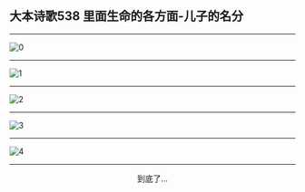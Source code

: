 
## 大本诗歌538 里面生命的各方面-儿子的名分
        
<div id="aplayer0"></div>

---

<img alt="0" data-original="/data/d0538/0.png">

---

<img alt="1" data-original="/data/d0538/1.png">

---

<img alt="2" data-original="/data/d0538/2.png">

---

<img alt="3" data-original="/data/d0538/3.png">

---

<img alt="4" data-original="/data/d0538/4.png">

---

<p style="text-align: center">到底了...</p>

<script src="/js/dist-view.js"></script>

<script>
MAIN.id = 'd0538';
        
const ap0 = new APlayer({
    container: document.getElementById('aplayer0'),
    volume: 1,
    loop: 'none',
    preload: 'none',
    audio: [{
        name: '大本诗歌538.mp3',
        artist: '大本诗歌',
        url: 'https://res.wx.qq.com/voice/getvoice?mediaid=MzI0NTk3MDM5M18yMjQ3NDk0Mjc0',
        cover: '/favicon'
    }]
});
</script>
